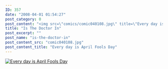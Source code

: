 ```yaml
---
ID: 357
date: "2008-04-01 01:54:27"
post_category: 0
post_content: "<img src=\"comics/comic040108.jpg\" title=\"Every day is April Fools Day\" />"
title: "Is The Doctor In"
post_excerpt: ""
post_name: "is-the-doctor-in"
post_content_src: "comic040108.jpg"
post_content_title: "Every day is April Fools Day"
---
```



[![Every day is April Fools Day](/comics-hi-res/comic040108.jpg)](/comics-hi-res/comic040108.jpg)
